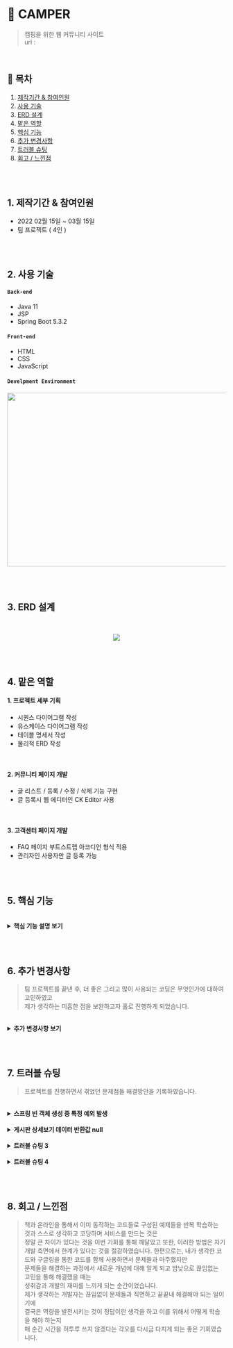 # :pushpin: CAMPER
> 캠핑을 위한 웹 커뮤니티 사이트  
> url : 

</br>

## :bookmark: 목차
1. [제작기간 & 참여인원](#1-제작기간--참여인원)
2. [사용 기술](#2-사용-기술)
3. [ERD 설계](#3-ERD-설계)
4. [맡은 역할](#4-맡은-역할)
5. [핵심 기능](#5-핵심-기능)
6. [추가 변경사항](#6-추가-변경사항)
7. [트러블 슈팅](#7-트러블-슈팅)
8. [회고 / 느낀점](#8-회고--느낀점)

</br></br>

## 1. 제작기간 & 참여인원
- 2022 02월 15일 ~ 03월 15일
- 팀 프로젝트 ( 4인 )

</br></br>

## 2. 사용 기술
#### `Back-end`
  - Java 11
  - JSP
  - Spring Boot 5.3.2

#### `Front-end`
  - HTML
  - CSS
  - JavaScript

#### `Develpment Environment`
<p align="center">
<img src="https://user-images.githubusercontent.com/107043926/173319952-bf310141-537e-4820-88dc-05bb27d17615.png"
     width="1000" height="400">
</p>

</br></br>

## 3. ERD 설계
<br/>
<p align="center">
<img src="https://user-images.githubusercontent.com/107043926/173349847-2f931a2d-9fdb-49c1-907f-73e442e0a997.png">
</p>

</br></br>

## 4. 맡은 역할
#### 1. 프로젝트 세부 기획
  - 시퀀스 다이어그램 작성
  - 유스케이스 다이어그램 작성
  - 테이블 명세서 작성
  - 물리적 ERD 작성

</br>

#### 2. 커뮤니티 페이지 개발
  - 글 리스트 / 등록 / 수정 / 삭제 기능 구현
  - 글 등록시 웹 에디터인 CK Editor 사용

</br>

#### 3. 고객센터 페이지 개발
  - FAQ 페이지 부트스트랩 아코디언 형식 적용
  - 관리자인 사용자만 글 등록 가능

</br></br>

## 5. 핵심 기능
> 

</br>

<details>
<summary><b>핵심 기능 설명 보기</b></summary>
<div markdown="1">
  
<div>
</details>
  
</br></br>


## 6. 추가 변경사항

> 팀 프로젝트를 끝낸 후, 더 좋은 그리고 많이 사용되는 코딩은 무엇인가에 대하여 고민하였고  
> 제가 생각하는 미흡한 점을 보완하고자 홀로 진행하게 되었습니다.

</br>

   <details>
<summary><b>추가 변경사항 보기</b></summary>
<div markdown="1">

### 6-1 커뮤니티 게시판 MyBatis 프레임워크로 변경
  SQL 문이 프로그래밍 소스 코드로부터 완전히 분리되어 아래 3가지 기능이 향상되고  
  실무에 많이 사용되므로 변경이 필수라고 생각했고 추가 진행사항으로 결정하고 실행에 옮겼습니다.
  - 코드의 간결성
  - 유지보수성 향상
  - 이식성 향상
  
  </br>
  
  기존 프로젝트의 디렉터리구조를 Mybatis를 적용해 아래와 같은 디렉터리 구조로 만들었습니다.
  
  </br>
  
  <p align="center">
  <img src="https://user-images.githubusercontent.com/107043926/173869875-78432eca-94d9-4c96-88d4-de3a37f387d8.png">
  </p>
  
  </br>
  
  <p align="center">
  <img src="https://user-images.githubusercontent.com/107043926/174450273-41865fa8-c2b0-43b8-9326-0adb9bc4e9e4.png">
  </p>
    
  </br>
  
  Mybatis 프레임워크를 적용하기 위해서 4개의 파일을 작성하고 Controller를 수정했습니다.
  <details>
  <summary><b>CommMapper.xml 코드 확인</b></summary>
    
  - Mybatis 사용목적 중 하나인 SQL문을 분리하기 위해 작성한다.
  <div markdown="1">

  ```html
  <?xml version="1.0" encoding="UTF-8"?>
  <!DOCTYPE mapper 
  PUBLIC "-//mybatis.org//DTD Mapper 3.0//EN" "http://mybatis.org/dtd/mybatis-3-mapper.dtd">
  <mapper namespace="com.camper.community.mapper.CommMapper">

    <!-- 게시판 Mapper.xml -->

    <!-- 커뮤니티 메인페이지 캠핑로그 / 캠핑꿀팁 / 캠핑가자 List -->
    <select id="boardMain" parameterType="com.camper.community.model.BoardTO" resultType="com.camper.community.model.BoardTO">
      SELECT pseq
            , title
                , nick
                , type
                , date_format( wdate, '%y-%m-%d' ) wdate
        FROM p_table
        WHERE type="#{type}"
        ORDER BY pseq desc limit 0,5
    </select>


    <!-- 커뮤니티 캠핑로그 List -->
    <select id="camplogList" parameterType="com.camper.community.model.BoardTO" resultType="com.camper.community.model.BoardTO">
      SELECT pseq
            , title
                , nick
                , type
                , date_format( wdate, '%y-%m-%d' ) wdate
        FROM p_table
        WHERE type="l"
        ORDER BY pseq desc
    </select>


    <!-- 커뮤니티 캠핑꿀팁 List -->
    <select id="camplogList" parameterType="com.camper.community.model.BoardTO" resultType="com.camper.community.model.BoardTO">
      SELECT pseq
            , title
                , nick
                , type
                , date_format( wdate, '%y-%m-%d' ) wdate
        FROM p_table
        WHERE type="t"
        ORDER BY pseq desc
    </select>


    <!-- 커뮤니티 캠핑가자 List -->
    <select id="camplogList" parameterType="com.camper.community.model.BoardTO" resultType="com.camper.community.model.BoardTO">
      SELECT pseq
            , title
                , nick
                , type
                , date_format( wdate, '%y-%m-%d' ) wdate
        FROM p_table
        WHERE type="g"
        ORDER BY pseq desc
    </select>


    <!-- 커뮤니티 게시물 보기 -->
    <select id="viewBoard" parameterType="com.camper.community.model.BoardTO" >
      SELECT title
            , nick
                , date_format( wdate, '%y-%m-%d' ) wdate
                , content
                , type 
        FROM p_table 
        WHERE pseq = #{pseq}
    </select>


    <!-- 커뮤니티 게시물 등록 -->
    <insert id="writeBoard" parameterType="com.camper.community.model.BoardTO">
      INSERT INTO p_table 
        VALUES( 0, #{title}, #{nick}, #{pwd}, #{content}, #{type}, now(), #{heart}, #{preply} )
    </insert>


    <!-- 커뮤니티 게시물 삭제 -->
    <delete id="deleteBoard" parameterType="com.camper.community.model.BoardTO">
      DELETE FROM p_table 
        WHERE pseq = #{pseq} AND pwd = #{pwd}
    </delete>


    <!-- 게시물 수정 -->
    <update id="modifyBoard" parameterType="com.camper.community.model.BoardTO">
      UPDATE p_table SET title = #{title}, content = #{content} 
        WHERE pseq = #{pseq}
    </update>


    <!-- 공지사항 List -->
    <select id="noticeList" parameterType="com.camper.community.model.BoardTO" resultType="com.camper.community.model.BoardTO">
      SELECT nseq
            , title
                , nick
                , type
                , date_format( wdate, '%y-%m-%d' ) wdate 
        FROM n_board 
        WHERE type = 'n'
        ORDER BY nseq desc
    </select>


    <!-- 공지사항 게시물 보기 -->
    <select id="noticeView" parameterType="com.camper.community.model.BoardTO">
      SELECT title
            , nick
                , date_format( wdate, '%y-%m-%d' ) wdate
                , content
                , type
        FROM n_board 
        WHERE nseq = #{nseq}
    </select>


    <!-- FAQ List -->
    <select id="faqList" parameterType="com.camper.community.model.NboardTO" resultType="com.camper.community.model.NboardTO">
      SELECT nseq
            , title
                , nick
                , content
                , date_format(wdate, '%Y-%m-%d' ) wdate
        FROM n_board 
        WHERE type = 'f' 
        ORDER BY nseq desc    
    </select>

  </mapper>
  ```

  </div>
  </details>
    
  </br>
  
  <details>
  <summary><b>CommMapper.java 코드 확인</b></summary>
    
  - CommMapper.xml 파일에 기재된 SQL문을 호출하기 위한 인터페이스(Interface)이다.
  - 메서드명은 CommMapper.xml의 namespace ID와 맞춰야 한다.
  <div markdown="1">

  ~~~java
  /**
   * CommMapper.java 
   */
  package com.camper.community.mapper;

  import java.util.ArrayList;

  import org.apache.ibatis.annotations.Mapper;

  import com.camper.community.model.BoardTO;
  import com.camper.community.model.NboardTO;


  @Mapper
  public interface CommMapper {

    // 커뮤니티 메인페이지 3개 List
    public List<BoardTO> boardMain( BoardTO to );

    // 커뮤니티 캠핑로그 List
    public List<BoardTO> camplogList( BoardTO to );

    // 커뮤니티 캠핑꿀팁 List
    public List<BoardTO> camptipList( BoardTO to );

    // 커뮤니티 캠핑가자 List
    public List<BoardTO> campgoList( BoardTO to );

    // 커뮤니티 게시글 보기
    public void viewBoard( BoardTO to );

    // 커뮤니티 게시글 등록
    public void writeBoard( BoardTO to );

    // 커뮤니티 게시글 삭제
    public void deleteBoard( BoardTO to );

    // 커뮤니티 게시글 수정
    public void modifyBoard( BoardTO to );

    // 공지사항 게시글 List
    public List<BoardTO> noticeList( BoardTO to );

    // 공지사항 게시글 보기
    public void noticeView( BoardTO to );

    // FAQ 게시글 List
    public List<NboardTO> faqList( NboardTO to );
  }
  ~~~

  </div>
  </details>
  
  </br>
   
  <details>
  <summary><b>CommService.java 코드 확인</b></summary>
    
  - 해당 Service에서 수행하는 기능들을 먼저 정의한 것이다.
  - Controller는 화면에서 넘어오는 매개변수들을 이용해 Service객체들을 호출한다.
  <div markdown="1">

  ~~~java
  /**
   * CommService.java
   */
  package com.camper.community.service;

  import java.util.ArrayList;

  import com.camper.community.model.BoardTO;
  import com.camper.community.model.NboardTO;

  public interface CommService {

      // 커뮤니티 메인페이지 3개 List
      public List<BoardTO> boardMain( BoardTO to ) throws Exception;

      // 커뮤니티 캠핑로그 List
      public List<BoardTO> camplogList( BoardTO to ) throws Exception;

      // 커뮤니티 캠핑꿀팁 List
      public List<BoardTO> camptipList( BoardTO to ) throws Exception;

      // 커뮤니티 캠핑가자 List
      public List<BoardTO> campgoList( BoardTO to ) throws Exception;

      // 커뮤니티 게시글 보기
      public void viewBoard( BoardTO to ) throws Exception;

      // 커뮤니티 게시글 등록
      public void writeBoard( BoardTO to ) throws Exception;

      // 커뮤니티 게시글 삭제
      public void deleteBoard( BoardTO to ) throws Exception;

      // 커뮤니티 게시글 수정
      public void modifyBoard( BoardTO to ) throws Exception;

      // 공지사항 게시글 List
      public List<BoardTO> noticeList( BoardTO to ) throws Exception;

      // 공지사항 게시글 보기
      public void noticeView( BoardTO to ) throws Exception;

      // FAQ 게시글 List
      public List<NboardTO> faqList( NboardTO to ) throws Exception;
    }
  ~~~

  </div>
  </details>
    
  </br>

  <details>
  <summary><b>CommServiceImpl 코드 확인</b></summary>
    
  - CommService.java를 부모로 상속받아 구현하게 된다.
  - CommServiceImpl.java는 비즈니스 로직 즉, 기능을 구현하는 구현부를 수행하는 역할을 맡는다.
  <div markdown="1">

  ~~~java
  /**
   * 게시물 필터 (Tag Name)
   */
  package com.camper.community.service.impl;

  import java.util.List;

  import org.springframework.beans.factory.annotation.Autowired;
  import org.springframework.stereotype.Service;

  import com.camper.community.community.mapper.CommMapper;
  import com.camper.community.model.BoardTO;
  import com.camper.community.model.NboardTO;
  import com.camper.community.service.CommService;

  import lombok.extern.slf4j.Slf4j;

  @Slf4j
  @Service
  public class CommServiceImpl implements CommService {

    @Autowired
    public CommMapper commMapper;

    @Override
    public List<BoardTO> boardMain(BoardTO to) throws Exception {
      List<BoardTO> list = null;

      try {
        list = commMapper.boardMain( to );
      } catch (Exception e) {
        log.error( "[게시판 메인 에러]" + e.getMessage() );
      }

      return list;
    }


    @Override
    public List<BoardTO> camplogList(BoardTO to) {
      List<BoardTO> list = null;

      try {
        list = commMapper.campgoList( to );
      } catch (Exception e) {
        log.error( "[게시판 리스트 에러]" + e.getMessage() );
      }

      return list;
    }

    @Override
    public List<BoardTO> camptipList(BoardTO to) throws Exception {
      List<BoardTO> list = null;

      try {
        list = commMapper.camptipList( to );
      } catch (Exception e) {
        log.error( "[게시판 리스트 에러]" + e.getMessage() );
      }

      return list;
    }

    @Override
    public List<BoardTO> campgoList(BoardTO to) throws Exception {
      List<BoardTO> list = null;

      try {
        list = commMapper.campgoList( to );
      } catch (Exception e) {
        log.error( "[게시판 리스트 에러]" + e.getMessage() );
      }

      return list;
    }

    @Override
    public void viewBoard(BoardTO to) throws Exception {
      try {
        commMapper.viewBoard( to );
      } catch (Exception e) {
        // TODO Auto-generated catch block
        log.error( "[게시글 보기 에러]" + e.getMessage() );
      }
    }

    @Override
    public void writeBoard(BoardTO to) throws Exception {
      try {
        commMapper.writeBoard( to );
      } catch (Exception e) {
        // TODO Auto-generated catch block
        log.error( "[게시판 글등록 에러]" + e.getMessage() );
      }
    }

    @Override
    public void deleteBoard(BoardTO to) throws Exception {
      try {
        commMapper.deleteBoard( to );
      } catch (Exception e) {
        // TODO Auto-generated catch block
        log.error( "[게시판 글삭제 에러]" + e.getMessage() );
      }
    }

    @Override
    public void modifyBoard(BoardTO to) throws Exception {
      try {
        commMapper.modifyBoard( to );
      } catch (Exception e) {
        // TODO Auto-generated catch block
        log.error( "[게시판 글수정 에러]" + e.getMessage() );
      }
    }

    @Override
    public List<BoardTO> noticeList(BoardTO to) throws Exception {
      List<BoardTO> list = null;

      try {
        list = commMapper.noticeList( to );
      } catch (Exception e) {
        log.error( "[공지사항 리스트 에러]" + e.getMessage() );
      }

      return list;
    }

    @Override
    public void noticeView(BoardTO to) throws Exception {
      try {
        commMapper.noticeView( to );
      } catch (Exception e) {
        // TODO Auto-generated catch block
        log.error( "[공지사항 글보기 에러]" + e.getMessage() );
      }
    }

    @Override
    public List<NboardTO> faqList(NboardTO to) throws Exception {
      List<NboardTO> list = null;

      try {
        list = commMapper.faqList( to );
      } catch (Exception e) {
        log.error( "[문의응답 리스트 에러]" + e.getMessage() );
      }

      return list;
    }

  }
  ~~~

  </div>
  </details>
    
  </br>
    
  <details>
  <summary><b>CommController.java 코드 확인</b></summary>
  <div markdown="1">

  ~~~java
  package com.camper.community.controller;

  import java.io.File;
  import java.io.FileOutputStream;
  import java.io.IOException;
  import java.io.OutputStream;
  import java.io.PrintWriter;
  import java.util.ArrayList;
  import java.util.List;
  import java.util.UUID;

  import javax.servlet.http.HttpServletRequest;
  import javax.servlet.http.HttpServletResponse;
  import javax.servlet.http.HttpSession;

  import org.apache.commons.lang3.StringUtils;
  import org.springframework.beans.factory.annotation.Autowired;
  import org.springframework.web.bind.annotation.PostMapping;
  import org.springframework.web.bind.annotation.RequestMapping;
  import org.springframework.web.bind.annotation.RequestMethod;
  import org.springframework.web.bind.annotation.RequestParam;
  import org.springframework.web.bind.annotation.ResponseBody;
  import org.springframework.web.bind.annotation.RestController;
  import org.springframework.web.multipart.MultipartFile;
  import org.springframework.web.servlet.ModelAndView;

  import com.camper.community.model.BoardTO;
  import com.camper.community.model.PagingVO;
  import com.camper.community.service.CommService;
  import com.camper.model.ReplyTO;
  import com.camper.service.ReplyService;
  import com.google.gson.JsonObject;

  // 캠핑톡톡 Controller
  @RestController
  public class CommController {

    @Autowired
    CommService commService;

    @Autowired
    ReplyService replyService;


    // 캠핑톡톡 메인 ( main )
    @RequestMapping("/community/main.do")
    public ModelAndView boardMain(BoardTO to) throws Exception {


      // 현재 페이지 번호
      if(StringUtils.isEmpty(String.valueOf( to.getCpage()))) {
        to.setCpage(1);
      }

      to.setType("l");
      List<BoardTO> boardLists5 = commService.boardList( to );

      to.setType("t");
      List<BoardTO> boardLists6 = commService.boardList( to );

      to.setType("g");
      List<BoardTO> boardLists7 = commService.boardList( to );

      ModelAndView modelAndView = new ModelAndView();
      modelAndView.addObject( "boardLists5", boardLists5 );
      modelAndView.addObject( "boardLists6", boardLists6 );
      modelAndView.addObject( "boardLists7", boardLists7 );

      modelAndView.setViewName("community/board_main");
      return modelAndView;
    }

    // 캠핑로그 리스트 ( list1 )
    @RequestMapping("/community/camplog.do")
    public ModelAndView boardCamplog(BoardTO to) throws Exception {

      // 페이징 정보 설정
      if(to.getCpage() == 0) {
        to.setCpage(1);
      }
      to.setOffset((to.getCpage() - 1) * 5);

      // 게시판 조회
      to.setType("l");
      int totalCount = commService.boardListCount( to );

      List<BoardTO> boardLists = commService.boardList(to);

      ModelAndView modelAndView = new ModelAndView();
      modelAndView.addObject( "boardLists", boardLists );
      modelAndView.addObject( "paging", new PagingVO( to.getCpage(), totalCount ) ); 

      modelAndView.setViewName("community/board_list1");
      return modelAndView;
    }

    // 캠핑꿀팁 리스트 ( list2 )
    @RequestMapping("/community/camptip.do")
    public ModelAndView boardCamptip(BoardTO to) throws Exception {

      // 페이징 정보 설정
      if(to.getCpage() == 0) {
        to.setCpage(1);
      }
      to.setOffset((to.getCpage() - 1) * 5);

      // 게시판 조회
      to.setType("t");
      int totalCount = commService.boardListCount( to );

      List<BoardTO> boardLists2 = commService.boardList(to);

      ModelAndView modelAndView = new ModelAndView();
      modelAndView.addObject( "boardLists2", boardLists2 );
      modelAndView.addObject( "paging", new PagingVO( to.getCpage(), totalCount ) ); 

      modelAndView.setViewName("community/board_list2");
      return modelAndView;
    }

    // 캠핑가자 리스트 ( list3 )
    @RequestMapping("/community/campgo.do")
    public ModelAndView boardCampgo(BoardTO to) throws Exception {

      // 페이징 정보 설정
      if(to.getCpage() == 0) {
        to.setCpage(1);
      }
      to.setOffset((to.getCpage() - 1) * 5);

      // 게시판 조회
      to.setType("g");
      int totalCount = commService.boardListCount( to );

      List<BoardTO> boardLists3 = commService.boardList(to);

      ModelAndView modelAndView = new ModelAndView();
      modelAndView.addObject( "boardLists3", boardLists3 );
      modelAndView.addObject( "paging", new PagingVO( to.getCpage(), totalCount ) ); 

      modelAndView.setViewName("community/board_list3");
      return modelAndView;
    }

    // 캠핑로그 글쓰기 ( write )
    @RequestMapping("/community/write.do")
    public ModelAndView boardWrite(BoardTO to) {

      ModelAndView modelAndView = new ModelAndView();
      modelAndView.setViewName("community/board_write");

      return modelAndView;
    }

    // 캠핑꿀팁 글쓰기 ( write2 )
    @RequestMapping("/community/write2.do")
    public ModelAndView boardWrite2(BoardTO to) {

      ModelAndView modelAndView = new ModelAndView();
      modelAndView.setViewName("community/board_write2");

      return modelAndView;
    }

    // 캠핑가자 글쓰기 ( write3 )
    @RequestMapping("/community/write3.do")
    public ModelAndView boardWrite3(BoardTO to) {

      ModelAndView modelAndView = new ModelAndView();
      modelAndView.setViewName("community/board_write3");

      return modelAndView;
    }

    // 캠핑로그 글쓰기 ( writeOK )
    @RequestMapping("/community/writeOk.do")
    public ModelAndView boardWriteOk(HttpServletRequest request, HttpServletResponse response) throws Exception {

      BoardTO to = new BoardTO();

      to.setTitle( request.getParameter( "title" ) );
      to.setContent( request.getParameter( "content" ) );
      to.setPwd( request.getParameter( "pwd" ) );

      // 로그인 세션에서 조회
      to.setNick( request.getSession().getAttribute("nick").toString() );
      to.setType( request.getParameter( "type" ) );

      int flag = commService.writeBoard( to );

      ModelAndView modelAndView = new ModelAndView();
      modelAndView.addObject( "flag", flag );

      modelAndView.setViewName("community/board_write_ok");
      return modelAndView;
    }

    // 캠핑꿀팁 글쓰기 ( writeOK2 )
    @RequestMapping("/community/writeOk2.do")
    public ModelAndView boardWriteOk2(HttpServletRequest request, HttpServletResponse response) throws Exception {

      BoardTO to = new BoardTO();

      to.setTitle( request.getParameter( "title" ) );
      to.setContent( request.getParameter( "content" ) );
      to.setPwd( request.getParameter( "pwd" ) );
      // 로그인 세션에서 조회
      to.setNick( request.getSession().getAttribute("nick").toString() );
      to.setType( request.getParameter( "type" ) );


      int flag = commService.writeBoard( to );

      ModelAndView modelAndView = new ModelAndView();
      modelAndView.setViewName("community/board_write_ok2");
      modelAndView.addObject( "flag", flag );

      return modelAndView;
    }

    // 캠핑가자 글쓰기 ( writeOK3 )
    @RequestMapping("/community/writeOk3.do")
    public ModelAndView boardWriteOk3(HttpServletRequest request, HttpServletResponse response) throws Exception {

      BoardTO to = new BoardTO();

      to.setTitle( request.getParameter( "title" ) );
      to.setContent( request.getParameter( "content" ) );
      to.setPwd( request.getParameter( "pwd" ) );
      // 로그인 세션에서 조회
      to.setNick( request.getSession().getAttribute("nick").toString() );

      int flag = commService.writeBoard( to );

      ModelAndView modelAndView = new ModelAndView();
      modelAndView.setViewName("community/board_write_ok3");
      modelAndView.addObject( "flag", flag );

      return modelAndView;
    }

    // 캠핑톡톡 글보기  ( view )
    @RequestMapping("/community/view.do")
    public ModelAndView boardView(HttpServletRequest request) throws Exception {

      BoardTO to = new BoardTO();

      to.setPseq( Integer.parseInt(request.getParameter( "pseq" )) );
      to.setType( request.getParameter( "type" ) );

      to = commService.viewBoard( to );

      // 모댓글 카운트
      ReplyTO reply = new ReplyTO();
      reply.setBno(to.getPseq());
      int totalCount = replyService.selectReplyCount(reply);

      ModelAndView modelAndView = new ModelAndView();
      modelAndView.addObject( "to", to );
      modelAndView.addObject( "totalCount", totalCount );

      modelAndView.setViewName("community/board_view");
      return modelAndView;
    }

    // 공지사항 글보기  ( view2 )
    @RequestMapping("/community/view2.do")
    public ModelAndView boardView2(HttpServletRequest request) throws Exception {

      BoardTO to = new BoardTO();
      to.setNseq( request.getParameter( "nseq" ) );
      to.setType( request.getParameter( "type" ) );

      to = commService.noticeView( to );

      ModelAndView modelAndView = new ModelAndView();
      modelAndView.setViewName("community/board_view2");
      modelAndView.addObject( "to", to );

      return modelAndView;
    }

    // 캠핑톡톡 글수정 ( modify )
    @RequestMapping("/community/modify.do")
    public ModelAndView boardModify(HttpServletRequest request) throws Exception {

      BoardTO to = new BoardTO();
      to.setPseq( Integer.parseInt(request.getParameter( "pseq" )) );

      to = commService.modifyBoard( to );

      ModelAndView modelAndView = new ModelAndView();
      modelAndView.setViewName("community/board_modify");
      modelAndView.addObject( "to", to );

      return modelAndView;
    }

    // 캠핑톡톡 글수정( modifyOk )
    @RequestMapping("/community/modifyOk.do")
    public ModelAndView boardModifyOk(HttpServletRequest request) throws Exception {

      BoardTO to = new BoardTO();
      to.setPseq( Integer.parseInt(request.getParameter( "pseq" )) );
      to.setNick( request.getSession().getAttribute("nick").toString() );
      to.setTitle( request.getParameter( "title" ) );
      to.setType( request.getParameter( "type" ) );
      to.setContent( request.getParameter( "content" ) );

      int flag = commService.modifyOkBoard( to );

      ModelAndView modelAndView = new ModelAndView();
      modelAndView.setViewName("community/board_modify_ok");
      modelAndView.addObject( "flag", flag );
      modelAndView.addObject( "pseq", to.getPseq() );

      return modelAndView;
    }

    // 캠핑톡톡 글삭제 ( delete )
    @RequestMapping("/community/delete.do")
    public ModelAndView boardDelete(HttpServletRequest request) throws Exception {

      BoardTO to = new BoardTO();

      to.setPseq( Integer.parseInt(request.getParameter( "pseq" )) );
      to.setType( request.getParameter( "type" ) );

      to = commService.deleteBoard( to );

      ModelAndView modelAndView = new ModelAndView();
      modelAndView.addObject( "to", to );

      modelAndView.setViewName("community/board_delete");
      return modelAndView;
    }

    // 캠핑톡톡 글삭제 ( deleteOk )
    @RequestMapping("/community/deleteOk.do")
    public ModelAndView boardDeleteOk(HttpServletRequest request) throws Exception {

      BoardTO to = new BoardTO();
      to.setPseq( Integer.parseInt(request.getParameter( "pseq" )) );
      to.setPwd( request.getParameter( "pwd" ) );

      int flag = commService.deleteOkBoard( to );

      ModelAndView modelAndView = new ModelAndView();
      modelAndView.setViewName("community/board_delete_ok");
      modelAndView.addObject( "flag", flag );
      modelAndView.addObject( "boardType", request.getParameter( "boardType" ) );

      return modelAndView;
    }

    // 자주 묻는 질문 ( FAQ )
    @RequestMapping("/ask/faq.do")
    public ModelAndView boardFaq( HttpServletRequest request ) throws Exception {

      BoardTO to = new BoardTO();

      to.setType( "f" );
      List<BoardTO> boardLists = commService.faqList( to );

      ModelAndView modelAndView = new ModelAndView();
      modelAndView.addObject( "boardLists", boardLists );

      modelAndView.setViewName("community/board_faq");
      return modelAndView;
    }

    // 공지사항 List
    @RequestMapping("/ask/notice.do")
    public ModelAndView boardNotice(BoardTO to) throws Exception {

      // 페이징 정보 설정
      if(to.getCpage() == 0) {
        to.setCpage(1);
      }
      to.setOffset((to.getCpage() - 1) * 5);

      // 게시판 조회
      to.setType("n");
      int totalCount = commService.boardListCount( to );

      List<BoardTO> boardLists4 = commService.noticeList(to);

      ModelAndView modelAndView = new ModelAndView();
      modelAndView.setViewName("community/board_notice");
      modelAndView.addObject( "paging", new PagingVO( to.getCpage(), totalCount ) );

      modelAndView.addObject( "boardLists4", boardLists4 );
      return modelAndView;
    }

    //------------------------------- ck에디터
    // 파일업로드
    @PostMapping("/admin/resources/ckUpload")
    public void postCKEditorImgUpload(HttpServletRequest req, HttpServletResponse res, @RequestParam MultipartFile upload) throws Exception {

      String uploadPath = req.getSession().getServletContext().getRealPath("/").concat("resources");
      System.out.println("uploadPath  : "+uploadPath);

      // 랜덤 문자 생성
      UUID uid = UUID.randomUUID();

      OutputStream out = null;
      PrintWriter printWriter = null;

      // 인코딩
      res.setCharacterEncoding("utf-8");
      res.setContentType("application/json");

      try {

        // 파일 이름 가져오기
        String fileName =  upload.getOriginalFilename(); 
        byte[] bytes = upload.getBytes();

        // 업로드 경로
        String ckUploadPath = uploadPath + File.separator + "ckUpload" + File.separator + uid + "_" +fileName;

        out = new FileOutputStream(new File(ckUploadPath));
        out.write(bytes);
        out.flush(); // out에 저장된 데이터를 전송하고 초기화

        //String callback = req.getParameter("CKEditorFuncNum");
        printWriter = res.getWriter();
        String fileUrl = "/resources/ckUpload/" + uid + "_" +fileName; // 작성화면

        // 업로드시 메시지 출력
        JsonObject json = new JsonObject();
        json.addProperty("uploaded", 1);
        json.addProperty("fileName", fileName);
        json.addProperty("url", fileUrl);
        printWriter.println(json);

        printWriter.flush();
        System.out.println("test url : "+req.getSession().getServletContext().getRealPath("resouces/ckUpload"));
        System.out.println("url : "+fileUrl);
        System.out.println("ckUploadPath : "+ckUploadPath);
      } catch (IOException e) { e.printStackTrace();
      } finally {
        try {
         if(out != null) { out.close(); }
         if(printWriter != null) { printWriter.close(); }
        } catch(IOException e) { e.printStackTrace(); }
       }
       return; 
    }


    // ------------------------------ 댓글관련

    // 모댓글 작성
    @ResponseBody
    @RequestMapping(value = "/community/camp_write_reply.do", method = { RequestMethod.POST })
    public ReplyTO write_reply(@RequestParam int bno, @RequestParam String content, HttpSession session) throws Exception {

      ReplyTO to = new ReplyTO();
      // 게시물 번호 세팅
      to.setBno(bno);

      // 댓글 내용 세팅
      to.setContent(content);

      // 댓글작성자 nick을 writer로 세팅
      to.setNick((String) session.getAttribute("nick"));

      //	값이 잘 넘어오는지 확인
      /*
        System.out.println("controller bno: " + to.getBno());
        System.out.println("controller content: " + to.getContent());
        System.out.println("controller writer: " + to.getWriter());
       */
      // +1된 댓글 갯수를 담아오기 위함
      ReplyTO result = replyService.writeReply(to);

      // 모댓글 카운트
      int totalCount = replyService.selectReplyCount(to);
      result.setTotalCount(totalCount);

      return result;
    }

    // 답글작성
    @ResponseBody
    @RequestMapping(value = "/community/camp_write_rereply.do", method = { RequestMethod.POST })
    public ReplyTO write_rereply(@RequestParam int bno, @RequestParam int rno, @RequestParam String content, HttpSession session) throws Exception {

      ReplyTO to = new ReplyTO();
      // 게시물 번호 세팅
      to.setBno(bno);

      // 댓글번호
      to.setRno(rno);

      // 댓글 내용 세팅
      to.setContent(content);

      // 댓글작성자 nick을 writer로 세팅
      to.setNick((String) session.getAttribute("nick"));

      // 답글 작성
      replyService.writeRereply(to);

      // 모댓글 카운트
      ReplyTO result = new ReplyTO();
      int totalCount = replyService.selectReplyCount(to);
      result.setTotalCount(totalCount);

      return result;
    }

    // 댓글 리스트
    @ResponseBody
    @RequestMapping(value = "/community/camp_replyList.do", method = { RequestMethod.GET })
    public List<ReplyTO> replyList(@RequestParam int bno, HttpSession session) throws Exception {

      ReplyTO to = new ReplyTO();
      // 게시물 번호 세팅
      to.setBno(bno);

      // 댓글 리스트 조회
      List<ReplyTO> result = replyService.replyList(to);

      return result;
    }

    // 모댓글 삭제
    @ResponseBody
    @RequestMapping(value = "/community/camp_delete_reply.do", method = { RequestMethod.POST })
    public ReplyTO delete_reply(@RequestParam int bno, @RequestParam int rno,HttpSession session) throws Exception {

      ReplyTO to = new ReplyTO();
      // 게시물 번호 세팅
      to.setBno(bno);

      // 댓글 번호 셋팅
      to.setRno(rno);

      // 모댓글 삭제
      replyService.deleteReply(to);

      // 모댓글 카운트
      ReplyTO result = new ReplyTO();
      int totalCount = replyService.selectReplyCount(to);
      result.setTotalCount(totalCount);

      return result;
    }

    // 답글 삭제
    @ResponseBody
    @RequestMapping(value = "/community/camp_delete_rereply.do", method = { RequestMethod.POST })
    public ReplyTO delete_rereply(@RequestParam int bno, @RequestParam int rno, HttpSession session) throws Exception {

      ReplyTO to = new ReplyTO();
      // 게시물 번호 세팅
      to.setBno(bno);

      // 댓글 번호 셋팅
      to.setRno(rno);

      // 답글 삭제
      replyService.deleteRereply(to);

      // 댓글 카운트
      ReplyTO result = new ReplyTO();
      int totalCount = replyService.selectReplyCount(to);
      result.setTotalCount(totalCount);

      return result;
    }
  }

  
  ~~~

  </div>
  </details>
    
  </br>
  
### 6-2 JSTL의 사용
  팀 프로젝트를 진행하면서 수업내용을 참고하여 HTML 코드 내에 Java 코드인 스크립틀릿을 사용하였지만  
  현재는 가독성이 떨어지고 View와 비즈니스 로직의 분리  JSTL을 많이 사용하므로 추세에 맞게   
  JSTL로 변경하는 작업을 진행하였습니다.
    
<details>
<summary><b>JSTL 적용 EX 1) </b></summary>

- 게시판 List 화면을 위한 JSTL 사용
- 이름 목록을 가진 List를 출력하기 위해 <c:forEach> 와 var=변수명  
items=List객체명 , varStatus=반복상태를알수있는 변수를 
- EL을 사용하여 리턴값 표현
<div markdown="1">

```html
<c:forEach var="board" items="${boardLists}" varStatus="status">
   <article>
	<div>
	   <a href="/community/view.do?cpage=${board.cpage}&pseq=${board.pseq}&type=${board.type}">${board.title}</a>
	</div>
	   <ul class="list-inline">
		<li class="list-inline-item">by <a href="" data-toggle="modal" data-target="#userprofile" onclick="userProfile('${board.nick}')">${board.nick}</a></li>
		<li class="list-inline-item">${board.wdate}</li>
	   </ul>
     </article>
  </c:forEach>
    
```

</div>
</details>
  
</br>
    
<details>
<summary><b>JSTL 적용 EX 2) </b></summary>
<div markdown="1">

```html
<!--  버튼 Part -->
<c:choose>
	<c:when test="${empty sessionScope.nick}">
		<input type="button" value="글쓰기" class="btn btn-transparent" style="float: right;" onclick="javascript:alert('로그인을 하셔야합니다.')" >
	</c:when>
	<c:otherwise>
		<input type="button" value="글쓰기" class="btn btn-transparent" style="float: right;" onclick="location.href='/community/write.do'" >
	</c:otherwise>
</c:choose>
	
```
	
</div>
</details>
  
</br>
    
<details>
<summary><b>JSTL 적용 EX 3) </b></summary>
<div markdown="1">



</div>
</details>
</br>
  
### 6-3 서버 구축 및 배포
  


<div>
</details>
  
</br></br>

## 7. 트러블 슈팅
> 프로젝트를 진행하면서 겪었던 문제점들
> 해결방안을 기록하였습니다.

</br>

<details>
<summary><b>스프링 빈 객체 생성 중 특정 예외 발생 </b></summary>
<div markdown="1">
  
  - 스프링 실행 중 아래 에러 메시지 발생  
  `org.springframework.beans.factory.UnsatisfiedDependencyException: Error creating bean with name ~`
  
  - 해결    
  해결방안으로는 보통 어노테이션을 확인하거나, Mapper.xml 쿼리문에 문제가 없는지 확인한다.  
  나의 경우에는 단순히 mapper.xml 안의 쿼리문 오타였기 때문에 수정해서 문제 해결
  
</div>
</details>
    
</br>
    
<details>
<summary><b>게시판 상세보기 데이터 반환값 null </b></summary>
<div markdown="1">
    
  
  - 해결  
    - pseq 파라미터값 부분 브레이킹 포인트 만든 후, 디버그 모드로 실행하고  
      데이터 값이 잘 나오는지 확인한다  
      => 리턴값이 다 Null로 나온다.  
  
    - 왜 리턴값이 Null인지 확인하기 위해서, DBMS 툴을 통해서 쿼리문을 확인한다.  
      => 정상 작동 확인  
  
    - CommServiceImpl.java에서 비즈니스 로직이 리턴을 해주는지 확인한다.  
      => 파라미터값을 리턴하고 있는 로직을 수정해서 문제 해결
  
</div>
</details>

</br>
    
<details>
<summary><b>트러블 슈팅 3</b></summary>
<div markdown="1">
  
  - 에러 메시지 발생  
  `org.springframework.beans.factory.UnsatisfiedDependencyException: Error creating bean with name ~`
  
  - 해결  
  
  
</div>
</details>

</br>
    
<details>
<summary><b>트러블 슈팅 4</b></summary>
<div markdown="1">
  
  - 에러 메시지 발생  
  `org.springframework.beans.factory.UnsatisfiedDependencyException: Error creating bean with name ~`
  
  - 해결  
  
  
  
</div>
</details>

</br></br>

## 8. 회고 / 느낀점
    
> 책과 온라인을 통해서 이미 동작하는 코드들로 구성된 예제들을 반복 학습하는 것과 스스로 생각하고 코딩하며 서비스를 만드는 것은  
> 정말 큰 차이가 있다는 것을 이번 기회를 통해 깨달았고 또한, 이러한 방법은 자기 개발 측면에서 한계가 있다는 것을 절감하였습니다.
> 한편으로는, 내가 생각한 코드와 구글링을 통한 코드를 함께 사용하면서 문제들과 마주했지만  
> 문제들을 해결하는 과정에서 새로운 개념에 대해 알게 되고 밤낮으로 끊임없는 고민을 통해 해결했을 때는  
> 성취감과 개발의 재미를 느끼게 되는 순간이었습니다.    
> 제가 생각하는 개발자는 끊임없이 문제들과 직면하고 끝끝내 해결해야 되는 일이기에  
> 결국은 역량을 발전시키는 것이 정답이란 생각을 하고 이를 위해서 어떻게 학습을 해야 하는지  
> 매 순간 시간을 허투루 쓰지 않겠다는 각오를 다시금 다지게 되는 좋은 기회였습니다.
    
</br></br>
